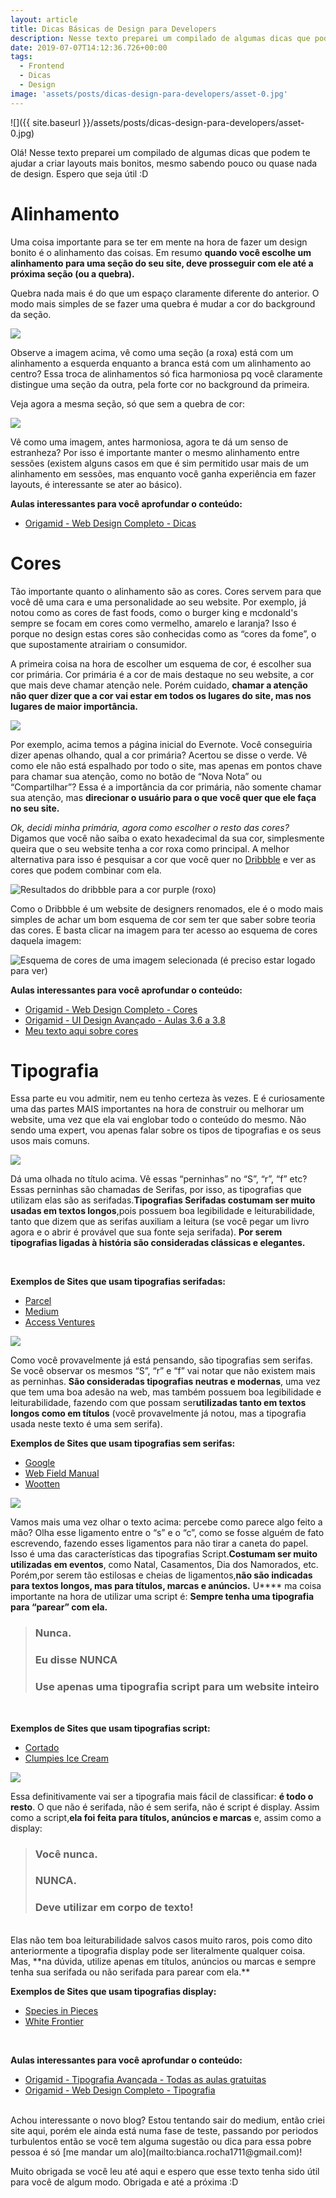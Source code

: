 ```yaml
---
layout: article
title: Dicas Básicas de Design para Developers
description: Nesse texto preparei um compilado de algumas dicas que podem te ajudar a criar layouts mais bonitos, mesmo sabendo pouco ou quase nada de design. Espero que seja útil :D
date: 2019-07-07T14:12:36.726+00:00
tags:
  - Frontend
  - Dicas
  - Design
image: 'assets/posts/dicas-design-para-developers/asset-0.jpg'
---
```


![]({{ site.baseurl }}/assets/posts/dicas-design-para-developers/asset-0.jpg)

Olá! Nesse texto preparei um compilado de algumas dicas que podem te ajudar a criar layouts mais bonitos, mesmo sabendo pouco ou quase nada de design. Espero que seja útil :D

<!--more-->

# Alinhamento

Uma coisa importante para se ter em mente na hora de fazer um design bonito é o alinhamento das coisas. Em resumo **quando você escolhe um alinhamento para uma seção do seu site, deve prosseguir com ele até a próxima seção (ou a quebra).**

Quebra nada mais é do que um espaço claramente diferente do anterior. O modo mais simples de se fazer uma quebra é mudar a cor do background da seção.

![](assets/posts/dicas-design-para-developers/asset-1.jpg)

Observe a imagem acima, vê como uma seção (a roxa) está com um alinhamento a esquerda enquanto a branca está com um alinhamento ao centro? Essa troca de alinhamentos só fica harmoniosa pq você claramente distingue uma seção da outra, pela forte cor no background da primeira.

Veja agora a mesma seção, só que sem a quebra de cor:

![](assets/posts/dicas-design-para-developers/asset-2.jpg)

Vê como uma imagem, antes harmoniosa, agora te dá um senso de estranheza? Por isso é importante manter o mesmo alinhamento entre sessões (existem alguns casos em que é sim permitido usar mais de um alinhamento em sessões, mas enquanto você ganha experiência em fazer layouts, é interessante se ater ao básico).

**Aulas interessantes para você aprofundar o conteúdo:**

- [Origamid - Web Design Completo - Dicas](https://www.origamid.com/curso/web-design-completo/2-1-6-dicas/ '- Origamid - Web Design Completo - Dicas')

# **Cores**

Tão importante quanto o alinhamento são as cores. Cores servem para que você dê uma cara e uma personalidade ao seu website. Por exemplo, já notou como as cores de fast foods, como o burger king e mcdonald's sempre se focam em cores como vermelho, amarelo e laranja? Isso é porque no design estas cores são conhecidas como as “cores da fome”, o que supostamente atrairiam o consumidor.

A primeira coisa na hora de escolher um esquema de cor, é escolher sua cor primária. Cor primária é a cor de mais destaque no seu website, a cor que mais deve chamar atenção nele. Porém cuidado, **c**​**hamar a atenção não quer dizer que a cor vai estar em todos os lugares do site, mas nos lugares de maior importância.**

![](assets/posts/dicas-design-para-developers/asset-3.jpg)

Por exemplo, acima temos a página inicial do Evernote. Você conseguiria dizer apenas olhando, qual a cor primária? Acertou se disse o verde. Vê como ele não está espalhado por todo o site, mas apenas em pontos chave para chamar sua atenção, como no botão de “Nova Nota” ou “Compartilhar”? Essa é a importância da cor primária, não somente chamar sua atenção, mas ​**direcionar o usuário para o que você quer que ele faça no seu site.**

_Ok, decidi minha primária, agora como escolher o resto das cores?​_ Digamos que você não saiba o exato hexadecimal da sua cor, simplesmente queira que o seu website tenha a cor roxa como principal. A melhor alternativa para isso é pesquisar a cor que você quer no [D​ribbble​](dribbble.com 'Dribble') ​e ver as cores que podem combinar com ela.

![Resultados do dribbble para a cor purple (roxo)](assets/posts/dicas-design-para-developers/asset-4.jpg 'Resultados do dribbble para a cor purple (roxo)')

Como o Dribbble é um website de designers renomados, ele é o modo mais simples de achar um bom esquema de cor sem ter que saber sobre teoria das cores. E basta clicar na imagem para ter acesso ao esquema de cores daquela imagem:

![Esquema de cores de uma imagem selecionada (é preciso estar logado para ver)](assets/posts/dicas-design-para-developers/asset-5.jpg 'Esquema de cores de uma imagem selecionada (é preciso estar logado para ver)')

**Aulas interessantes para você aprofundar o conteúdo:**

- [Origamid - Web Design Completo - Cores](https://www.origamid.com/curso/web-design-completo/2-1-3-cores/)
- [Origamid - UI Design Avançado - Aulas 3.6 a 3.8](https://www.origamid.com/curso/ui-design-avancado/3-6-paleta-de-cores/)
- [Meu texto aqui sobre cores](https://rochabianca.github.io/blog/como-acertar-no-esquema-de-cor-um-guia-para-iniciantes/)

# **Tipografia**

Essa parte eu vou admitir, nem eu tenho certeza às vezes. E é curiosamente uma das partes MAIS importantes na hora de construir ou melhorar um website, uma vez que ela vai englobar todo o conteúdo do mesmo. Não sendo uma expert, vou apenas falar sobre os tipos de tipografias e os seus usos mais comuns.

![](assets/posts/dicas-design-para-developers/asset-6.jpg)

Dá uma olhada no título acima. Vê essas “perninhas” no “S”, “r”, “f” etc? Essas perninhas são chamadas de Serifas, por isso, as tipografias que utilizam elas são as serifadas.**Tipografias Serifadas costumam ser muito usadas em textos longos**,**​** pois possuem boa legibilidade e leiturabilidade, tanto que dizem que as serifas auxiliam a leitura (se você pegar um livro agora e o abrir é provável que sua fonte seja serifada). ​**Por serem tipografias ligadas à história são consideradas clássicas e elegantes.**

<br/>

**Exemplos de Sites que usam tipografias serifadas:**

- [Parcel](https://www.fromparcel.com/)
- [Medium](https://medium.com/)
- [Access Ventures](https://accessventures.org/)

![](assets/posts/dicas-design-para-developers/asset-7.jpg)

Como você provavelmente já está pensando, são tipografias sem serifas. Se você observar os mesmos “S”, “r” e “f” vai notar que não existem mais as perninhas. **São consideradas tipografias neutras e modernas**, uma vez que tem uma boa adesão na web, mas também possuem boa legibilidade e leiturabilidade, fazendo com que possam ser ​**utilizadas tanto em textos longos como em títulos​** (você provavelmente já notou, mas a tipografia usada neste texto é uma sem serifa). <br/>

**Exemplos de Sites que usam tipografias sem serifas:**

- [Google](google.com)
- [Web Field Manual](https://webfieldmanual.com/)
- [Wootten](http://wootten.com.au/)

![](assets/posts/dicas-design-para-developers/asset-8.jpg)

Vamos mais uma vez olhar o texto acima: percebe como parece algo feito a mão? Olha esse ligamento entre o “s” e o “c”, como se fosse alguém de fato escrevendo, fazendo esses ligamentos para não tirar a caneta do papel. Isso é uma das características das tipografias Script. ​**Costumam ser muito utilizadas em eventos**,**​** como Natal, Casamentos, Dia dos Namorados, etc. Porém,por serem tão estilosas e cheias de ligamentos,**não são indicadas para textos longos, mas para títulos, marcas e anúncios.** U**​** ma coisa importante na hora de utilizar uma script é: ​**Sempre tenha uma tipografia para “parear” com ela.** <br/>

> ### Nunca.
>
> ### Eu disse NUNCA
>
> ### Use apenas uma tipografia script para um website inteiro

<br/>

**Exemplos de Sites que usam tipografias script:**

- [Cortado](https://cortadoscript.com/)
- [Clumpies Ice Cream](https://www.clumpies.com/)

![](assets/posts/dicas-design-para-developers/asset-9.jpg)

Essa definitivamente vai ser a tipografia mais fácil de classificar: **é todo o resto**.**​** O que não é serifada, não é sem serifa, não é script é display. Assim como a script,**ela foi feita para títulos, anúncios e marcas​** e, assim como a display:

> ### Você nunca.
>
> ### NUNCA.
>
> ### Deve utilizar em corpo de texto!

<br/>
Elas não tem boa leiturabilidade salvos casos muito raros, pois como dito anteriormente a tipografia display pode ser literalmente qualquer coisa. Mas, ​**na dúvida, utilize apenas em títulos, anúncios ou marcas e sempre tenha sua serifada ou não serifada para parear com ela.**
<br/>

**Exemplos de Sites que usam tipografias display:**

- [Species in Pieces](http://species-in-pieces.com/)
- [White Frontier](http://whitefrontier.ch/)

<br/>

**Aulas interessantes para você aprofundar o conteúdo:**

- [Origamid - Tipografia Avançada - Todas as aulas gratuitas](https://www.origamid.com/curso/tipografia-avancada/)
- [Origamid - Web Design Completo - Tipografia](https://www.origamid.com/curso/web-design-completo/2-1-4-tipografia/)

<br/>
Achou interessante o novo blog? Estou tentando sair do medium, então criei site aqui, porém ele ainda está numa fase de teste, passando por periodos turbulentos então se você tem alguma sugestão ou dica para essa pobre pessoa é só [me mandar um alo](mailto:bianca.rocha1711@gmail.com)!

Muito obrigada se você leu até aqui e espero que esse texto tenha sido útil para você de algum modo. Obrigada e até a próxima :D
